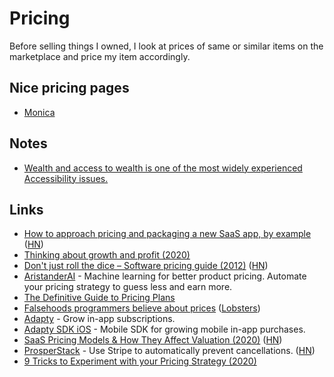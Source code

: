 # Pricing

Before selling things I owned, I look at prices of same or similar items on the marketplace and price my item accordingly.

## Nice pricing pages

* [Monica](https://www.monicahq.com/pricing)

## Notes

* [Wealth and access to wealth is one of the most widely experienced Accessibility issues.](https://twitter.com/buildsghost/status/1274376280255811584)

## Links

* [How to approach pricing and packaging a new SaaS app, by example](https://stripe.com/atlas/guides/saas-pricing) \([HN](https://news.ycombinator.com/item?id=16476454)\)
* [Thinking about growth and profit \(2020\)](https://jlongster.com/thinking-growth-profit)
* [Don't just roll the dice – Software pricing guide \(2012\)](https://neildavidson.com/downloads/dont-just-roll-the-dice-2.0.0.pdf) \([HN](https://news.ycombinator.com/item?id=22027912)\)
* [AristanderAI](https://aristander.ai/) - Machine learning for better product pricing. Automate your pricing strategy to guess less and earn more.
* [The Definitive Guide to Pricing Plans](https://capitalandgrowth.org/answers/Article/3169972/The-Definitive-Guide-to-Pricing-Plans)
* [Falsehoods programmers believe about prices](https://gist.github.com/rgs/6509585) \([Lobsters](https://lobste.rs/s/lo4bic/falsehoods_programmers_believe_about)\)
* [Adapty](https://adapty.io/) - Grow in-app subscriptions.
* [Adapty SDK iOS](https://github.com/adaptyteam/AdaptySDK-iOS) - Mobile SDK for growing mobile in-app purchases.
* [SaaS Pricing Models & How They Affect Valuation \(2020\)](https://empireflippers.com/saas-pricing-models/) \([HN](https://news.ycombinator.com/item?id=23193397)\)
* [ProsperStack](https://prosperstack.com/) - Use Stripe to automatically prevent cancellations. \([HN](https://news.ycombinator.com/item?id=23501378)\)
* [9 Tricks to Experiment with your Pricing Strategy \(2020\)](https://medium.com/point-nine-news/9-tricks-to-experiment-with-your-pricing-strategy-329b07a5b171)

